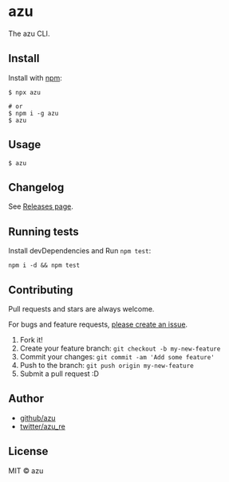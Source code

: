 # azu

The azu CLI.

## Install

Install with [npm](https://www.npmjs.com/):

    $ npx azu

    # or
    $ npm i -g azu
    $ azu

## Usage

    $ azu

## Changelog

See [Releases page](https://github.com/azu/azu/releases).

## Running tests

Install devDependencies and Run `npm test`:

    npm i -d && npm test

## Contributing

Pull requests and stars are always welcome.

For bugs and feature requests, [please create an issue](https://github.com/azu/azu/issues).

1. Fork it!
2. Create your feature branch: `git checkout -b my-new-feature`
3. Commit your changes: `git commit -am 'Add some feature'`
4. Push to the branch: `git push origin my-new-feature`
5. Submit a pull request :D

## Author

- [github/azu](https://github.com/azu)
- [twitter/azu_re](https://twitter.com/azu_re)

## License

MIT © azu

